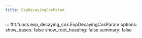 ```yaml
---
title: ExpDecayingCosParam
---
```


<!-- prettier-ignore -->
::: ffit.funcs.exp_decaying_cos.ExpDecayingCosParam
    options:
      show_bases: false
      show_root_heading: false
      summary: false

